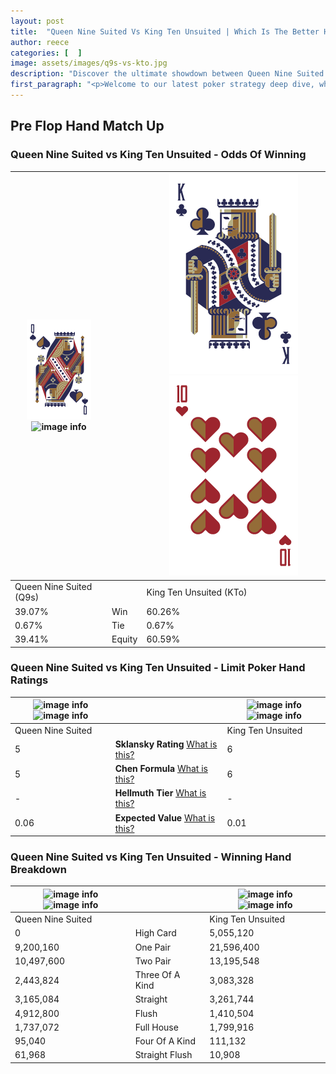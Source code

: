 ```yaml
---
layout: post
title:  "Queen Nine Suited Vs King Ten Unsuited | Which Is The Better Hand In Poker? A Complete Guide"
author: reece
categories: [  ]
image: assets/images/q9s-vs-kto.jpg
description: "Discover the ultimate showdown between Queen Nine Suited and King Ten Unsuited in poker! Uncover the odds, strategies, and scenarios where one hand triumphs over the other. Get ready to up your poker game with this thrilling analysis."
first_paragraph: "<p>Welcome to our latest poker strategy deep dive, where we're pitting two distinct hands against each other in a high-stakes showdown: Queen Nine Suited vs King Ten Unsuited.</p><p>In the dynamic world of poker, every decision counts, and knowing which hand holds the upper hand is key to your success at the table.</p><p>In this article, we'll dissect these two hands, explore the scenarios where one dominates the other, and equip you with the knowledge to make strategic choices that can tip the odds in your favor.</p><p>Get ready to unravel the intriguing dynamics of these poker hands and elevate your game to new heights.</p>"
---
```




[comment]: # (sp0)

## Pre Flop Hand Match Up

<div class="table hand-ratings" markdown="1"> 



### Queen Nine Suited vs King Ten Unsuited - Odds Of Winning


    
| ![image info](assets/images/hand1/q.png) ![image info](assets/images/hand1/9s.png) |  | ![image info](assets/images/hand2/k.png) ![image info](assets/images/hand2/to.png) |
| -------- | -------- | -------- |
| Queen Nine Suited (Q9s) |  | King Ten Unsuited (KTo) |
| 39.07% | Win | 60.26% |
| 0.67% | Tie | 0.67% |
| 39.41% | Equity | 60.59% |




[comment]: # (sp1)



### Queen Nine Suited vs King Ten Unsuited - Limit Poker Hand Ratings


    
| ![image info](https://www.riverpairs.com/assets/images/hand1/q.png) ![image info](https://www.riverpairs.com/assets/images/hand1/9s.png) |  | ![image info](https://www.riverpairs.com/assets/images/hand2/k.png) ![image info](https://www.riverpairs.com/assets/images/hand2/to.png) |
| -------- | -------- | -------- |
| Queen Nine Suited |  | King Ten Unsuited |
| 5 | **Sklansky Rating** [What is this?](/sklansky-rating-explained) | 6 |
| 5 | **Chen Formula** [What is this?](/chen-formula-explained) | 6 |
| - | **Hellmuth Tier** [What is this?](/Hellmuth-tier-explained) | - |
| 0.06 | **Expected Value** [What is this?](/expected-value-explained) | 0.01 |




[comment]: # (sp2)



### Queen Nine Suited vs King Ten Unsuited - Winning Hand Breakdown


    
| ![image info](https://www.riverpairs.com/assets/images/hand1/q.png) ![image info](https://www.riverpairs.com/assets/images/hand1/9s.png) |  | ![image info](https://www.riverpairs.com/assets/images/hand2/k.png) ![image info](https://www.riverpairs.com/assets/images/hand2/to.png) |
| -------- | -------- | -------- |
| Queen Nine Suited |  | King Ten Unsuited |
| 0 | High Card | 5,055,120 |
| 9,200,160 | One Pair | 21,596,400 |
| 10,497,600 | Two Pair | 13,195,548 |
| 2,443,824 | Three Of A Kind | 3,083,328 |
| 3,165,084 | Straight | 3,261,744 |
| 4,912,800 | Flush | 1,410,504 |
| 1,737,072 | Full House | 1,799,916 |
| 95,040 | Four Of A Kind | 111,132 |
| 61,968 | Straight Flush | 10,908 |




[comment]: # (sp3)



</div>

[comment]: # (sp4)



[comment]: # (sp5)

